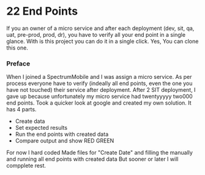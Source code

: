 # 22 End Points
If you an owner of a micro service and after each deployment (dev, sit, qa, uat, pre-prod, prod, dr), you have to verify all your end point in a single glance. With is this project you can do it in a single click. Yes, You can clone this one.

### Preface
When I joined a SpectrumMobile and I was assign a micro service. As per process everyone have to verify (indeally all end points, even the one you have not touched) their service after deployment. After 2 SIT deployment, I gave up because unfortunately my micro service had twentyyyyy two000 end points. Took a quicker look at google and created my own solution.
It has 4 parts.
* Create data
* Set expected results  
* Run the end points with created data
* Compare output and show RED GREEN

For now I hard coded Made files for "Create Date" and filling the manually and running all end points with created data But sooner or later I will compplete rest.
